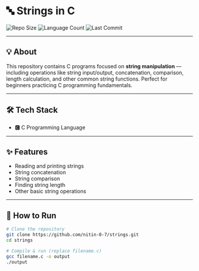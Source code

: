 # 🔤 Strings in C

![Repo Size](https://img.shields.io/github/repo-size/nitin-0-7/strings?style=for-the-badge)
![Language Count](https://img.shields.io/github/languages/count/nitin-0-7/strings?style=for-the-badge)
![Last Commit](https://img.shields.io/github/last-commit/nitin-0-7/strings?style=for-the-badge)

---

## 💡 About  
This repository contains C programs focused on **string manipulation** — including operations like string input/output, concatenation, comparison, length calculation, and other common string functions. Perfect for beginners practicing C programming fundamentals.

---

## 🛠️ Tech Stack  
- 🅲 C Programming Language

---

## ✨ Features  
- Reading and printing strings  
- String concatenation  
- String comparison  
- Finding string length  
- Other basic string operations

---

## 🚀 How to Run  

```bash
# Clone the repository
git clone https://github.com/nitin-0-7/strings.git
cd strings

# Compile & run (replace filename.c)
gcc filename.c -o output
./output
